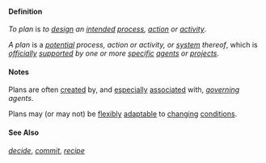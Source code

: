 #### Definition

*To plan* is *to [design](https://github.com/gcassel/Modular-Organization-Terminology/blob/master/terms/design.md) an [intended](https://github.com/gcassel/Modular-Organization-Terminology/blob/master/terms/intend.md) [process](https://github.com/gcassel/Modular-Organization-Terminology/blob/master/terms/process.md), [action](https://github.com/gcassel/Modular-Organization-Terminology/blob/master/terms/act.md) or [activity](https://github.com/gcassel/Modular-Organization-Terminology/blob/master/terms/activity.md)*.

*A plan* is a *[potential](https://github.com/gcassel/Modular-Organization-Terminology/blob/master/terms/potential.md) process, action or activity, or [system](https://github.com/gcassel/Modular-Organization-Terminology/blob/master/terms/system.md) thereof*, which is *[officially](https://github.com/gcassel/Modular-Organization-Terminology/blob/master/terms/official.md) [supported](https://github.com/gcassel/Modular-Organization-Terminology/blob/master/terms/support.md) by one or more [specific](https://github.com/gcassel/Modular-Organization-Terminology/blob/master/terms/specific.md) [agents](https://github.com/gcassel/Modular-Organization-Terminology/blob/master/terms/agent.md) or [projects](https://github.com/gcassel/Modular-Organization-Terminology/blob/master/terms/project.md)*.  
 
#### Notes  

Plans are often [created](https://github.com/gcassel/Modular-Organization-Terminology/blob/master/terms/create.md) by, and [especially](https://github.com/gcassel/Modular-Organization-Terminology/blob/master/terms/specialize.md) [associated](https://github.com/gcassel/Modular-Organization-Terminology/blob/master/terms/associate.md) with, *[governing](https://github.com/gcassel/Modular-Organization-Terminology/blob/master/terms/governance.md) agents*.

Plans may (or may not) be [flexibly](https://github.com/gcassel/Modular-Organization-Terminology/blob/master/terms/flexible.md) [adaptable](https://github.com/gcassel/Modular-Organization-Terminology/blob/master/terms/adapt.md) to [changing](https://github.com/gcassel/Modular-Organization-Terminology/blob/master/terms/change.md) [conditions](https://github.com/gcassel/Modular-Organization-Terminology/blob/master/terms/status.md).

#### See Also 

*[decide](https://github.com/gcassel/Modular-Organization-Terminology/blob/master/terms/decide.md)*, *[commit](https://github.com/gcassel/Modular-Organization-Terminology/blob/master/terms/commit.md)*, *[recipe](https://github.com/gcassel/Modular-Organization-Terminology/blob/master/terms/recipe.md)*
